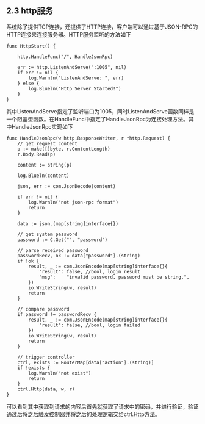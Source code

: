 ## 2.3 http服务

系统除了提供TCP连接，还提供了HTTP连接，客户端可以通过基于JSON-RPC的HTTP连接来连接服务器。HTTP服务监听的方法如下

```golang
func HttpStart() {

	http.HandleFunc("/", HandleJsonRpc)

	err := http.ListenAndServe(":1005", nil)
	if err != nil {
		log.Warnln("ListenAndServe: ", err)
	} else {
		log.Blueln("Http Server Started!")
	}
}
```

其中ListenAndServe指定了监听端口为1005，同时ListenAndServe函数同样是一个阻塞型函数。在HandleFunc中指定了HandleJsonRpc为连接处理方法。其中HandleJsonRpc实现如下

```golang
func HandleJsonRpc(w http.ResponseWriter, r *http.Request) {
	// get request content
	p := make([]byte, r.ContentLength)
	r.Body.Read(p)

	content := string(p)

	log.Blueln(content)

	json, err := com.JsonDecode(content)

	if err != nil {
		log.Warnln("not json-rpc format")
		return
	}

	data := json.(map[string]interface{})

	// get system password
	password := C.Get("", "password")

	// parse received password
	passwordRecv, ok := data["password"].(string)
	if !ok {
		result, _ := com.JsonEncode(map[string]interface{}{
			"result": false, //bool, login result
			"msg":    "invalid password, password must be string.",
		})
		io.WriteString(w, result)
		return
	}

	// compare password
	if password != passwordRecv {
		result, _ := com.JsonEncode(map[string]interface{}{
			"result": false, //bool, login failed
		})
		io.WriteString(w, result)
		return
	}

	// trigger controller
	ctrl, exists := RouterMap[data["action"].(string)]
	if !exists {
		log.Warnln("not exist")
		return
	}
	ctrl.Http(data, w, r)
}
```

可以看到其中获取到请求的内容后首先就获取了请求中的密码，并进行验证，验证通过后将之后触发控制器并将之后的处理逻辑交给ctrl.Http方法。
